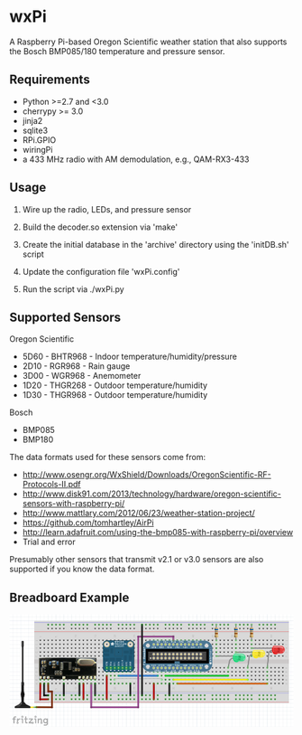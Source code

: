 wxPi
====

A Raspberry Pi-based Oregon Scientific weather station that also supports the 
Bosch BMP085/180 temperature and pressure sensor.

Requirements
------------
 * Python >=2.7 and <3.0
 * cherrypy >= 3.0
 * jinja2
 * sqlite3
 * RPi.GPIO
 * wiringPi
 * a 433 MHz radio with AM demodulation, e.g., QAM-RX3-433

Usage
-----
  1) Wire up the radio, LEDs, and pressure sensor
  
  2) Build the decoder.so extension via 'make'

  3) Create the initial database in the 'archive' directory using the 'initDB.sh' script
    
  4) Update the configuration file 'wxPi.config'
  
  5) Run the script via ./wxPi.py

Supported Sensors
-----------------
Oregon Scientific
 * 5D60 - BHTR968 - Indoor temperature/humidity/pressure
 * 2D10 - RGR968  - Rain gauge
 * 3D00 - WGR968  - Anemometer
 * 1D20 - THGR268 - Outdoor temperature/humidity
 * 1D30 - THGR968 - Outdoor temperature/humidity

Bosch
 * BMP085
 * BMP180

The data formats used for these sensors come from:
 * http://www.osengr.org/WxShield/Downloads/OregonScientific-RF-Protocols-II.pdf
 * http://www.disk91.com/2013/technology/hardware/oregon-scientific-sensors-with-raspberry-pi/
 * http://www.mattlary.com/2012/06/23/weather-station-project/
 * https://github.com/tomhartley/AirPi
 * http://learn.adafruit.com/using-the-bmp085-with-raspberry-pi/overview
 * Trial and error

Presumably other sensors that transmit v2.1 or v3.0 sensors are also supported if you 
know the data format.

Breadboard Example
------------------
![wxPi Breadboard](https://raw.githubusercontent.com/jaycedowell/wxPi/master/wxPi_breadboard.png)
